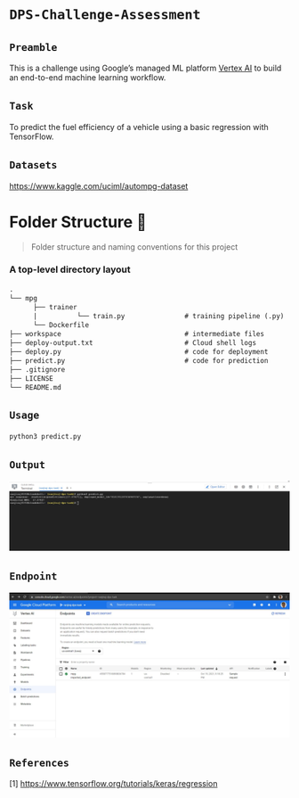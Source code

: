 # `DPS-Challenge-Assessment`

## `Preamble`

This is a challenge using Google’s managed ML platform [Vertex AI](https://codelabs.developers.google.com/codelabs/vertex-ai-custom-models#0) to build an end-to-end machine learning workflow.

## `Task`

 To predict the fuel efficiency of a vehicle using a basic regression with TensorFlow.

## `Datasets`

<https://www.kaggle.com/uciml/autompg-dataset>

Folder Structure :open_file_folder:
============================

> Folder structure and naming conventions for this project

### A top-level directory layout

    .
    └── mpg
          ├── trainer
          |          └── train.py               # training pipeline (.py)
          └── Dockerfile                        
    ├── workspace                               # intermediate files                                
    ├── deploy-output.txt                       # Cloud shell logs
    ├── deploy.py                               # code for deployment             
    ├── predict.py                              # code for prediction             
    ├── .gitignore
    ├── LICENSE
    └── README.md

## `Usage`

```python
python3 predict.py
```

## `Output`

![](https://github.com/ranjiGT/DPS-Challenge-Assessment/blob/T-800/img/prediction.jpg)

## `Endpoint`

![](https://github.com/ranjiGT/DPS-Challenge-Assessment/blob/T-800/img/endpoints.jpg)

## `References`

[1] <https://www.tensorflow.org/tutorials/keras/regression>
